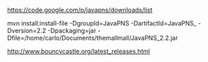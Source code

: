 
https://code.google.com/p/javapns/downloads/list

mvn install:install-file -DgroupId=JavaPNS -DartifactId=JavaPNS_ -Dversion=2.2 -Dpackaging=jar -Dfile=/home/carlo/Documents/themallmall/JavaPNS_2.2.jar



http://www.bouncycastle.org/latest_releases.html


